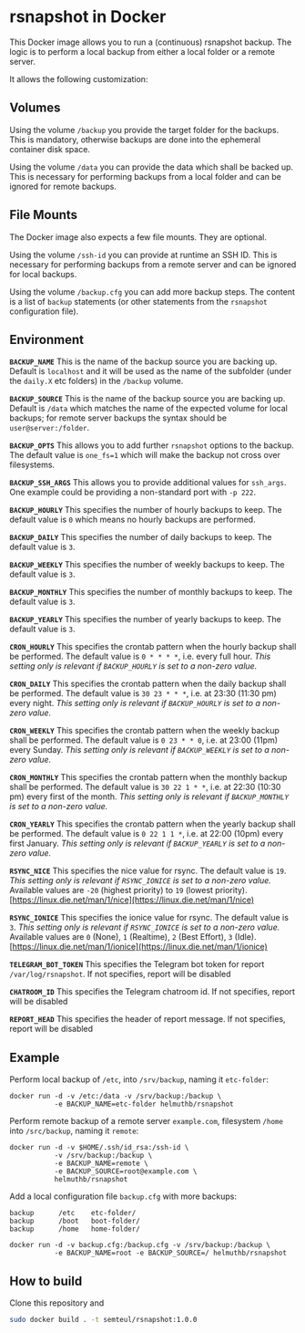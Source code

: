 rsnapshot in Docker
===================

This Docker image allows you to run a (continuous) rsnapshot backup.
The logic is to perform a local backup from either a local folder or a remote server.

It allows the following customization:


Volumes
-------

Using the volume `/backup` you provide the target folder for the backups.
This is mandatory, otherwise backups are done into the ephemeral container disk space.

Using the volume `/data` you can provide the data which shall be backed up.
This is necessary for performing backups from a local folder and can be ignored for remote backups.

File Mounts
-----------

The Docker image also expects a few file mounts. They are optional.

Using the volume `/ssh-id` you can provide at runtime an SSH ID.
This is necessary for performing backups from a remote server and can be ignored for local backups.

Using the volume `/backup.cfg` you can add more backup steps.
The content is a list of `backup` statements (or other statements from the `rsnapshot` configuration file).


Environment
-----------

**`BACKUP_NAME`**
This is the name of the backup source you are backing up. Default is `localhost` and it will be used as the name of the subfolder (under the `daily.X` etc folders) in the `/backup` volume.

**`BACKUP_SOURCE`**
This is the name of the backup source you are backing up. Default is `/data` which matches the name of the expected volume for local backups; for remote server backups the syntax should be `user@server:/folder`.

**`BACKUP_OPTS`**
This allows you to add further `rsnapshot` options to the backup. The default value is `one_fs=1` which will make the backup not cross over filesystems.

**`BACKUP_SSH_ARGS`**
This allows you to provide additional values for `ssh_args`. One example could be providing a non-standard port with `-p 222`.

**`BACKUP_HOURLY`**
This specifies the number of hourly backups to keep. The default value is `0` which means no hourly backups are performed.

**`BACKUP_DAILY`**
This specifies the number of daily backups to keep. The default value is `3`.

**`BACKUP_WEEKLY`**
This specifies the number of weekly backups to keep. The default value is `3`.

**`BACKUP_MONTHLY`**
This specifies the number of monthly backups to keep. The default value is `3`.

**`BACKUP_YEARLY`**
This specifies the number of yearly backups to keep. The default value is `3`.

**`CRON_HOURLY`**
This specifies the crontab pattern when the hourly
backup shall be performed.
The default value is `0 * * * *`, i.e. every full hour.
_This setting only is relevant if `BACKUP_HOURLY` is set to a non-zero
value._

**`CRON_DAILY`**
This specifies the crontab pattern when the daily
backup shall be performed.
The default value is `30 23 * * *`, i.e. at 23:30 (11:30 pm) every night.
_This setting only is relevant if `BACKUP_HOURLY` is set to a non-zero
value._

**`CRON_WEEKLY`**
This specifies the crontab pattern when the weekly
backup shall be performed.
The default value is `0 23 * * 0`, i.e. at 23:00 (11pm) every Sunday.
_This setting only is relevant if `BACKUP_WEEKLY` is set to a non-zero
value._

**`CRON_MONTHLY`**
This specifies the crontab pattern when the monthly
backup shall be performed.
The default value is `30 22 1 * *`, i.e. at 22:30 (10:30 pm) every first of the month.
_This setting only is relevant if `BACKUP_MONTHLY` is set to a non-zero
value._

**`CRON_YEARLY`**
This specifies the crontab pattern when the yearly
backup shall be performed.
The default value is `0 22 1 1 *`, i.e. at 22:00 (10pm) every first January.
_This setting only is relevant if `BACKUP_YEARLY` is set to a non-zero
value._

**`RSYNC_NICE`**
This specifies the nice value for rsync.
The default value is `19`.
_This setting only is relevant if `RSYNC_IONICE` is set to a non-zero
value._
Available values are `-20` (highest priority) to `19` (lowest priority). [https://linux.die.net/man/1/nice](https://linux.die.net/man/1/nice)

**`RSYNC_IONICE`**
This specifies the ionice value for rsync.
The default value is `3`.
_This setting only is relevant if `RSYNC_IONICE` is set to a non-zero
value._
Available values are `0` (None), `1` (Realtime), `2` (Best Effort), `3` (Idle). [https://linux.die.net/man/1/ionice](https://linux.die.net/man/1/ionice)

**`TELEGRAM_BOT_TOKEN`**
This specifies the Telegram bot token for report `/var/log/rsnapshot`.
If not specifies, report will be disabled

**`CHATROOM_ID`**
This specifies the Telegram chatroom id.
If not specifies, report will be disabled

**`REPORT_HEAD`**
This specifies the header of report message.
If not specifies, report will be disabled

Example
-------

Perform local backup of `/etc`, into `/srv/backup`, naming it `etc-folder`:
```
docker run -d -v /etc:/data -v /srv/backup:/backup \
           -e BACKUP_NAME=etc-folder helmuthb/rsnapshot 
```

Perform remote backup of a remote server `example.com`, filesystem `/home` into `/src/backup`, naming it `remote`:
```
docker run -d -v $HOME/.ssh/id_rsa:/ssh-id \
           -v /srv/backup:/backup \
           -e BACKUP_NAME=remote \
           -e BACKUP_SOURCE=root@example.com \
           helmuthb/rsnapshot
```

Add a local configuration file `backup.cfg` with more backups:
```
backup		/etc	etc-folder/
backup		/boot	boot-folder/
backup		/home	home-folder/
```
```
docker run -d -v backup.cfg:/backup.cfg -v /srv/backup:/backup \
           -e BACKUP_NAME=root -e BACKUP_SOURCE=/ helmuthb/rsnapshot
```

How to build
---
Clone this repository and
```bash
sudo docker build . -t semteul/rsnapshot:1.0.0
```

